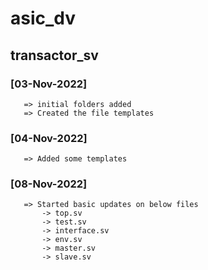 # asic_dv

## transactor_sv

### [03-Nov-2022]
  
       => initial folders added
       => Created the file templates
  
### [04-Nov-2022]
  
       => Added some templates
  
### [08-Nov-2022]
  
       => Started basic updates on below files
           -> top.sv
           -> test.sv
           -> interface.sv
           -> env.sv
           -> master.sv
           -> slave.sv
